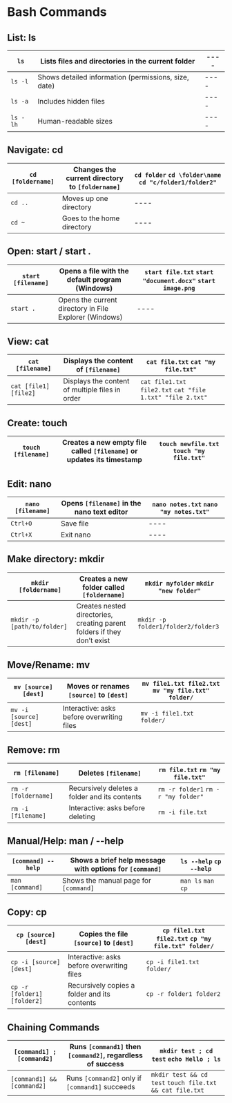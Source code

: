 # Bash Commands

## List: ls

| `ls`             | Lists files and directories in the current folder              | ---- |
| ---------------- | ---------------------------------------------------------------| ---- |
| `ls -l`          | Shows detailed information (permissions, size, date)           | ---- |
| `ls -a`          | Includes hidden files                                           | ---- |
| `ls -lh`         | Human-readable sizes                                            | ---- |

## Navigate: cd

| `cd [foldername]` | Changes the current directory to `[foldername]`               | `cd folder` `cd \folder\name` `cd "c/folder1/folder2"` |
| ---------------- | --------------------------------------------------------------- | ---- |
| `cd ..`          | Moves up one directory                                         | ---- |
| `cd ~`           | Goes to the home directory                                      | ---- |

## Open: start / start .

| `start [filename]` | Opens a file with the default program (Windows)               | `start file.txt` `start "document.docx"` `start image.png` |
| ---------------- | --------------------------------------------------------------- | ---- |
| `start .`        | Opens the current directory in File Explorer (Windows)         | ---- |

## View: cat

| `cat [filename]` | Displays the content of `[filename]`                             | `cat file.txt` `cat "my file.txt"` |
| ---------------- | --------------------------------------------------------------- | ---- |
| `cat [file1] [file2]` | Displays the content of multiple files in order           | `cat file1.txt file2.txt` `cat "file 1.txt" "file 2.txt"` |

## Create: touch

| `touch [filename]` | Creates a new empty file called `[filename]` or updates its timestamp | `touch newfile.txt` `touch "my file.txt"` |
| ---------------- | --------------------------------------------------------------- | ---- |

## Edit: nano

| `nano [filename]` | Opens `[filename]` in the nano text editor                      | `nano notes.txt` `nano "my notes.txt"` |
| ---------------- | --------------------------------------------------------------- | ---- |
| `Ctrl+O`         | Save file                                                        | ---- |
| `Ctrl+X`         | Exit nano                                                        | ---- |

## Make directory: mkdir

| `mkdir [foldername]` | Creates a new folder called `[foldername]`                   | `mkdir myfolder` `mkdir "new folder"` |
| ---------------- | --------------------------------------------------------------- | ---- |
| `mkdir -p [path/to/folder]` | Creates nested directories, creating parent folders if they don’t exist | `mkdir -p folder1/folder2/folder3` |

## Move/Rename: mv

| `mv [source] [dest]` | Moves or renames `[source]` to `[dest]`                     | `mv file1.txt file2.txt` `mv "my file.txt" folder/` |
| ---------------- | --------------------------------------------------------------- | ---- |
| `mv -i [source] [dest]` | Interactive: asks before overwriting files               | `mv -i file1.txt folder/` |

## Remove: rm

| `rm [filename]`  | Deletes `[filename]`                                            | `rm file.txt` `rm "my file.txt"` |
| ---------------- | --------------------------------------------------------------- | ---- |
| `rm -r [foldername]` | Recursively deletes a folder and its contents               | `rm -r folder1` `rm -r "my folder"` |
| `rm -i [filename]` | Interactive: asks before deleting                              | `rm -i file.txt` |

## Manual/Help: man / --help

| `[command] --help` | Shows a brief help message with options for `[command]`        | `ls --help` `cp --help` |
| ---------------- | --------------------------------------------------------------- | ---- |
| `man [command]`  | Shows the manual page for `[command]`                            | `man ls` `man cp` |

## Copy: cp

| `cp [source] [dest]` | Copies the file `[source]` to `[dest]`                       | `cp file1.txt file2.txt` `cp "my file.txt" folder/` |
| ---------------- | --------------------------------------------------------------- | ---- |
| `cp -i [source] [dest]` | Interactive: asks before overwriting files                | `cp -i file1.txt folder/` |
| `cp -r [folder1] [folder2]` | Recursively copies a folder and its contents           | `cp -r folder1 folder2` |

## Chaining Commands

| `[command1] ; [command2]` | Runs `[command1]` then `[command2]`, regardless of success | `mkdir test ; cd test` `echo Hello ; ls` |
| ------------------------- | ----------------------------------------------------------- | ---- |
| `[command1] && [command2]` | Runs `[command2]` only if `[command1]` succeeds             | `mkdir test && cd test` `touch file.txt && cat file.txt` |

